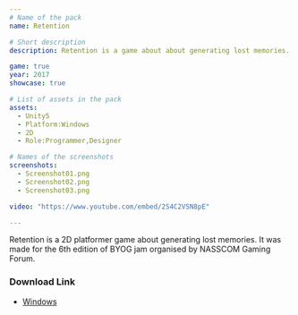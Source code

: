 ```yaml
---
# Name of the pack
name: Retention

# Short description
description: Retention is a game about about generating lost memories. It was made for the 6th edition of Build your own game (BYOG) jam organised by NASSCOM Gaming Forum.

game: true
year: 2017
showcase: true

# List of assets in the pack
assets:
  - Unity5
  - Platform:Windows
  - 2D
  - Role:Programmer,Designer

# Names of the screenshots
screenshots:
  - Screenshot01.png
  - Screenshot02.png
  - Screenshot03.png

video: "https://www.youtube.com/embed/2S4C2VSN8pE"

---
```


Retention is a 2D platformer game about generating lost memories. It was made for the 6th edition of BYOG jam organised by NASSCOM Gaming Forum.

### Download Link

* [Windows](http://prizmstudio.github.io/Retention_v1.0.zip)
